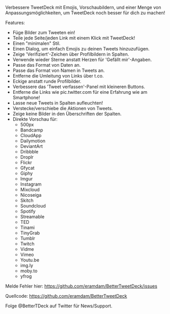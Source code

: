 Verbessere TweetDeck mit Emojis, Vorschaubildern, und einer Menge von Anpassungsmöglichkeiten, um TweetDeck noch besser für dich zu machen!

Features:
- Füge Bilder zum Tweeten ein!
- Teile jede Seite/jeden Link mit einem Klick mit TweetDeck!
- Einen "minimalen" Stil.
- Einen Dialog, um einfach Emojis zu deinen Tweets hinzuzufügen.
- Zeige 'Verifiziert'-Zeichen über Profilbildern in Spalten.
- Verwende wieder Sterne anstatt Herzen für 'Gefällt mir'-Angaben.
- Passe das Format von Daten an.
- Passe das Format von Namen in Tweets an.
- Entferne die Umleitung von Links über t.co.
- Eckige anstatt runde Profilbilder.
- Verbessere das 'Tweet verfassen'-Panel mit kleineren Buttons.
- Entferne die Links wie pic.twitter.com für eine Erfahrung wie am Smartphone!
- Lasse neue Tweets in Spalten aufleuchten!
- Verstecke/verschiebe die Aktionen von Tweets.
- Zeige keine Bilder in den Überschriften der Spalten.
- Direkte Vorschau für:
  - 500px
  - Bandcamp
  - CloudApp
  - Dailymotion
  - DeviantArt
  - Dribbble
  - Droplr
  - Flickr
  - Gfycat
  - Giphy
  - Imgur
  - Instagram
  - Mixcloud
  - Nicoseiga
  - Skitch
  - Soundcloud
  - Spotify
  - Streamable
  - TED
  - Tinami
  - TinyGrab
  - Tumblr
  - Twitch
  - Vidme
  - Vimeo
  - Youtu.be
  - img.ly
  - moby.to
  - yfrog

Melde Fehler hier:
https://github.com/eramdam/BetterTweetDeck/issues

Quellcode:
https://github.com/eramdam/BetterTweetDeck

Folge @BetterTDeck auf Twitter für News/Support.
